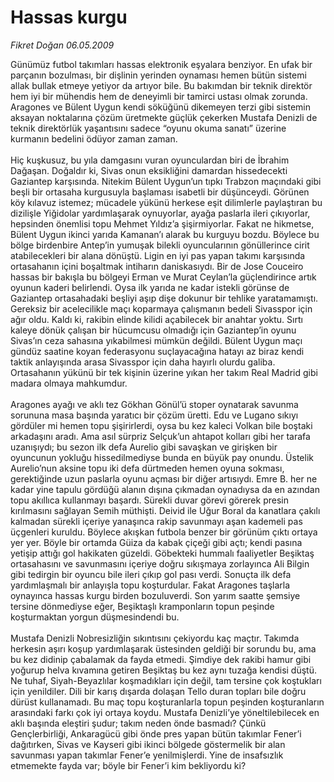 # Hassas kurgu

*Fikret Doğan 06.05.2009*

<div class="taraf_structure_2col_1zq">
<div class="margen_n">



 <p>Günümüz futbol takımları hassas elektronik eşyalara benziyor. En ufak bir parçanın bozulması, bir dişlinin yerinden oynaması hemen bütün sistemi allak bullak etmeye yetiyor da artıyor bile. Bu bakımdan bir teknik direktör hem iyi bir mühendis hem de deneyimli bir tamirci ustası olmak zorunda. Aragones ve Bülent Uygun kendi söküğünü dikemeyen terzi gibi sistemin aksayan noktalarına çözüm üretmekte güçlük çekerken Mustafa Denizli de teknik direktörlük yaşantısını sadece “oyunu okuma sanatı” üzerine kurmanın bedelini ödüyor zaman zaman. <br/><br/>Hiç kuşkusuz, bu yıla damgasını vuran oyunculardan biri de İbrahim Dağaşan. Doğaldır ki, Sivas onun eksikliğini damardan hissedecekti Gaziantep karşısında. Nitekim Bülent Uygun’un tıpkı Trabzon maçındaki gibi beşli bir ortasaha kurgusuyla başlaması isabetli bir düşünceydi. Görünen köy kılavuz istemez; mücadele yükünü herkese eşit dilimlerle paylaştıran bu dizilişle Yiğidolar yardımlaşarak oynuyorlar, ayağa paslarla ileri çıkıyorlar, hepsinden önemlisi topu Mehmet Yıldız’a şişirmiyorlar. Fakat ne hikmetse, Bülent Uygun ikinci yarıda Kamanan’ı alarak bu kurguyu bozdu. Böylece bu bölge birdenbire Antep’in yumuşak bilekli oyuncularının gönüllerince cirit atabilecekleri bir alana dönüştü. Ligin en iyi pas yapan takımı karşısında ortasahanın içini boşaltmak intiharın daniskasıydı. Bir de Jose Couceiro hassas bir bakışla bu bölgeyi Erman ve Murat Ceylan’la güçlendirince artık oyunun kaderi belirlendi. Oysa ilk yarıda ne kadar istekli görünse de Gaziantep ortasahadaki beşliyi aşıp dişe dokunur bir tehlike yaratamamıştı. Gereksiz bir acelecilikle maçı koparmaya çalışmanın bedeli Sivasspor için ağır oldu. Kaldı ki, rakibin elinde kilidi açabilecek bir anahtar yoktu. Sırtı kaleye dönük çalışan bir hücumcusu olmadığı için Gaziantep’in oyunu Sivas’ın ceza sahasına yıkabilmesi mümkün değildi. Bülent Uygun maçı gündüz saatine koyan federasyonu suçlayacağına hatayı az biraz kendi taktik anlayışında arasa Sivasspor için daha hayırlı olurdu galiba. Ortasahanın yükünü bir tek kişinin üzerine yıkan her takım Real Madrid gibi madara olmaya mahkumdur. <br/><br/>Aragones ayağı ve aklı tez Gökhan Gönül’ü stoper oynatarak savunma sorununa masa başında yaratıcı bir çözüm üretti. Edu ve Lugano sıkıyı gördüler mi hemen topu şişirirlerdi, oysa bu kez kaleci Volkan bile boştaki arkadaşını aradı. Ama asıl sürpriz Selçuk’un ahtapot kolları gibi her tarafa uzanışıydı; bu sezon ilk defa Aurelio gibi savaşkan ve girişken bir oyuncunun yokluğu hissedilmediyse bunda en büyük pay onundu. Üstelik Aurelio’nun aksine topu iki defa dürtmeden hemen oyuna sokması, gerektiğinde uzun paslarla oyunu açması bir diğer artısıydı. Emre B. her ne kadar yine tapulu gördüğü alanın dışına çıkmadan oynadıysa da en azından topu akıllıca kullanmayı başardı. Sürekli duvar görevi görerek presin kırılmasını sağlayan Semih müthişti. Deivid ile Uğur Boral da kanatlara çakılı kalmadan sürekli içeriye yanaşınca rakip savunmayı aşan kademeli pas üçgenleri kuruldu. Böylece akışkan futbola benzer bir görünüm çıktı ortaya yer yer. Böyle bir ortamda Güiza da kabak çiçeği gibi açtı; kendi pasına yetişip attığı gol hakikaten güzeldi. Göbekteki hummalı faaliyetler Beşiktaş ortasahasını ve savunmasını içeriye doğru sıkışmaya zorlayınca Ali Bilgin gibi tedirgin bir oyuncu bile ileri çıkıp gol pası verdi. Sonuçta ilk defa yardımlaşmalı bir anlayışla topu koşturdular. Fakat Aragones taşlarla oynayınca hassas kurgu birden bozuluverdi. Son yarım saatte şemsiye tersine dönmediyse eğer, Beşiktaşlı kramponların topun peşinde koşturmaktan yorgun düşmesindendi bu. <br/><br/>Mustafa Denizli Nobresizliğin sıkıntısını çekiyordu kaç maçtır. Takımda herkesin aşırı koşup yardımlaşarak üstesinden geldiği bir sorundu bu, ama bu kez didinip çabalamak da fayda etmedi. Şimdiye dek rakibi hamur gibi yoğurup helva kıvamına getiren Beşiktaş bu kez aynı tuzağa kendisi düştü. Ne tuhaf, Siyah-Beyazlılar koşmadıkları için değil, tam tersine çok koştukları için yenildiler. Dili bir karış dışarda dolaşan Tello duran topları bile doğru dürüst kullanamadı. Bu maç topu koşturanlarla topun peşinden koşturanların arasındaki farkı çok iyi ortaya koydu. Mustafa Denizli’ye yöneltilebilecek en aklı başında eleştiri şudur; takım neden önde basmadı? Çünkü Gençlerbirliği, Ankaragücü gibi önde pres yapan bütün takımlar Fener’i dağıtırken, Sivas ve Kayseri gibi ikinci bölgede göstermelik bir alan savunması yapan takımlar Fener’e yenilmişlerdi. Yine de insafsızlık etmemekte fayda var; böyle bir Fener’i kim bekliyordu ki?</p>
<br/>
<br/>
<br/>



<br/>


<div id="taraf_not">
</div>

</div>


</div>
